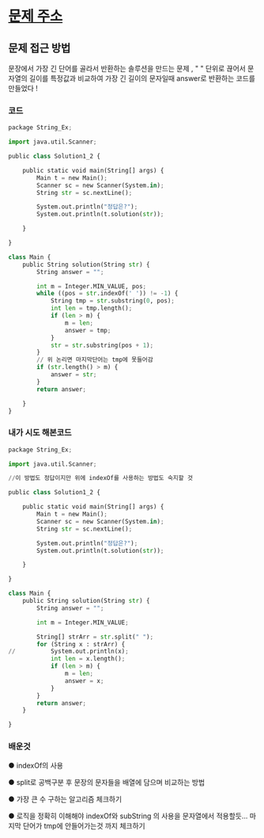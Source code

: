 # [문제 주소](https://programmers.co.kr/learn/courses/30/lessons/42883)

## 문제 접근 방법

문장에서 가장 긴 단어를 골라서 반환하는 솔루션을 만드는 문제 , " " 단위로 끊어서 문자열의 길이를 특정값과 비교하여 가장 긴 길이의 문자일때 answer로 반환하는 코드를 만들었다 !


### 코드

```python
package String_Ex;

import java.util.Scanner;

public class Solution1_2 {

	public static void main(String[] args) {
		Main t = new Main();
		Scanner sc = new Scanner(System.in);
		String str = sc.nextLine();

		System.out.println("정답은?");
		System.out.println(t.solution(str));

	}

}

class Main {
	public String solution(String str) {
		String answer = "";

		int m = Integer.MIN_VALUE, pos;
		while ((pos = str.indexOf(' ')) != -1) {
			String tmp = str.substring(0, pos);
			int len = tmp.length();
			if (len > m) {
				m = len;
				answer = tmp;
			}
			str = str.substring(pos + 1);
		}
		// 위 논리면 마지막단어는 tmp에 못들어감
		if (str.length() > m) {
			answer = str;
		}
		return answer;

	}
}

```

### 내가 시도 해본코드 

```python
package String_Ex;

import java.util.Scanner;

//이 방법도 정답이지만 위에 indexOf를 사용하는 방법도 숙지할 것

public class Solution1_2 {

	public static void main(String[] args) {
		Main t = new Main();
		Scanner sc = new Scanner(System.in);
		String str = sc.nextLine();

		System.out.println("정답은?");
		System.out.println(t.solution(str));

	}

}

class Main {
	public String solution(String str) {
		String answer = "";

		int m = Integer.MIN_VALUE;

		String[] strArr = str.split(" ");
		for (String x : strArr) {
//			System.out.println(x);
			int len = x.length();
			if (len > m) {
				m = len;
				answer = x;
			}
		}
		return answer;
	}

}


```

### 배운것

● indexOf의 사용

● split로 공백구분 후 문장의 문자들을 배열에 담으며 비교하는 방법

● 가장 큰 수 구하는 알고리즘 체크하기 

● 로직을 정확히 이해해야 indexOf와 subString 의 사용을 문자열에서 적용할듯... 마지막 단어가 tmp에 안들어가는것 까지 체크하기 
